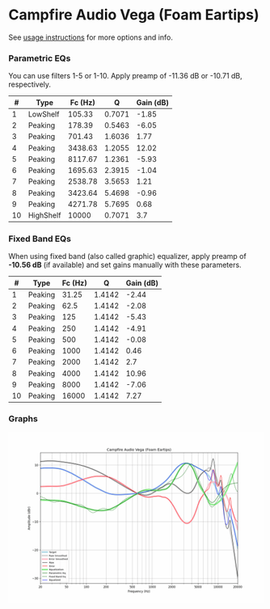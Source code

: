 # Campfire Audio Vega (Foam Eartips)
See [usage instructions](https://github.com/jaakkopasanen/AutoEq#usage) for more options and info.

### Parametric EQs
You can use filters 1-5 or 1-10. Apply preamp of -11.36 dB or -10.71 dB, respectively.

|   # | Type      |   Fc (Hz) |      Q |   Gain (dB) |
|-----|-----------|-----------|--------|-------------|
|   1 | LowShelf  |    105.33 | 0.7071 |       -1.85 |
|   2 | Peaking   |    178.39 | 0.5463 |       -6.05 |
|   3 | Peaking   |    701.43 | 1.6036 |        1.77 |
|   4 | Peaking   |   3438.63 | 1.2055 |       12.02 |
|   5 | Peaking   |   8117.67 | 1.2361 |       -5.93 |
|   6 | Peaking   |   1695.63 | 2.3915 |       -1.04 |
|   7 | Peaking   |   2538.78 | 3.5653 |        1.21 |
|   8 | Peaking   |   3423.64 | 5.4698 |       -0.96 |
|   9 | Peaking   |   4271.78 | 5.7695 |        0.68 |
|  10 | HighShelf |  10000    | 0.7071 |        3.7  |

### Fixed Band EQs
When using fixed band (also called graphic) equalizer, apply preamp of **-10.56 dB** (if available) and set gains manually with these parameters.

|   # | Type    |   Fc (Hz) |      Q |   Gain (dB) |
|-----|---------|-----------|--------|-------------|
|   1 | Peaking |     31.25 | 1.4142 |       -2.44 |
|   2 | Peaking |     62.5  | 1.4142 |       -2.08 |
|   3 | Peaking |    125    | 1.4142 |       -5.43 |
|   4 | Peaking |    250    | 1.4142 |       -4.91 |
|   5 | Peaking |    500    | 1.4142 |       -0.08 |
|   6 | Peaking |   1000    | 1.4142 |        0.46 |
|   7 | Peaking |   2000    | 1.4142 |        2.7  |
|   8 | Peaking |   4000    | 1.4142 |       10.96 |
|   9 | Peaking |   8000    | 1.4142 |       -7.06 |
|  10 | Peaking |  16000    | 1.4142 |        7.27 |

### Graphs
![](./Campfire%20Audio%20Vega%20(Foam%20Eartips).png)
